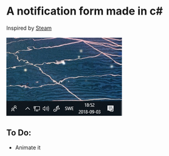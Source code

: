 # A notification form made in c#
Inspired by [Steam](https://store.steampowered.com)<br><br>
![screenshot](screenshot.gif)

## To Do:
* Animate it
